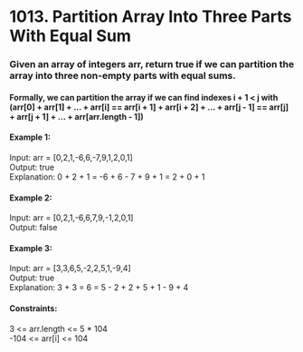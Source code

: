 # 1013. Partition Array Into Three Parts With Equal Sum

### Given an array of integers arr, return true if we can partition the array into three non-empty parts with equal sums.

#### Formally, we can partition the array if we can find indexes i + 1 < j with (arr[0] + arr[1] + ... + arr[i] == arr[i + 1] + arr[i + 2] + ... + arr[j - 1] == arr[j] + arr[j + 1] + ... + arr[arr.length - 1])

#### Example 1:
Input: arr = [0,2,1,-6,6,-7,9,1,2,0,1]</br>
Output: true </br>
Explanation: 0 + 2 + 1 = -6 + 6 - 7 + 9 + 1 = 2 + 0 + 1

#### Example 2:
Input: arr = [0,2,1,-6,6,7,9,-1,2,0,1] </br>
Output: false

#### Example 3:
Input: arr = [3,3,6,5,-2,2,5,1,-9,4] </br>
Output: true </br>
Explanation: 3 + 3 = 6 = 5 - 2 + 2 + 5 + 1 - 9 + 4
 

#### Constraints:
3 <= arr.length <= 5 * 104 </br>
-104 <= arr[i] <= 104
